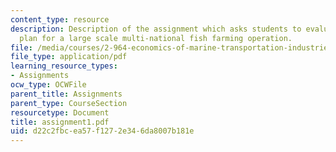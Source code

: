 ```yaml
---
content_type: resource
description: Description of the assignment which asks students to evaluate a business
  plan for a large scale multi-national fish farming operation.
file: /media/courses/2-964-economics-of-marine-transportation-industries-fall-2006/d22c2fbcea57f1272e346da8007b181e_assignment1.pdf
file_type: application/pdf
learning_resource_types:
- Assignments
ocw_type: OCWFile
parent_title: Assignments
parent_type: CourseSection
resourcetype: Document
title: assignment1.pdf
uid: d22c2fbc-ea57-f127-2e34-6da8007b181e
---
```

